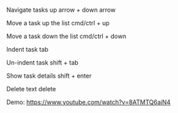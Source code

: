 Navigate tasks
up arrow + down arrow

Move a task up the list
cmd/ctrl + up

Move a task down the list
cmd/ctrl + down

Indent task
tab

Un-indent task
shift + tab

Show task details
shift + enter

Delete text
delete

Demo:
https://www.youtube.com/watch?v=8ATMTQ6aiN4
